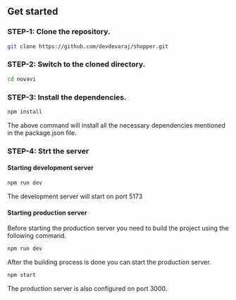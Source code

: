 ## Get started

### STEP-1: Clone the repository.
```bash
git clone https://github.com/devdevaraj/shopper.git
```
### STEP-2: Switch to the cloned directory.
```bash
cd novavi
```
### STEP-3: Install the dependencies.
```bash
npm install
```
The above command will install all the necessary dependencies mentioned in the package.json file.

### STEP-4: Strt the server
   #### Starting development server
   ```bash
   npm run dev
   ```
   The development server will start on port 5173
   #### Starting production server
   Before starting the production server you need to build the project using the following command.
   ```bash
   npm run dev
   ```
   After the building process is done you can start the production server.
   ```bash
   npm start
   ```
   The production server is also configured on port 3000.
